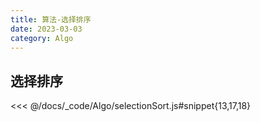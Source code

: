 ```yaml
---
title: 算法-选择排序
date: 2023-03-03
category: Algo
---
```


## 选择排序

<<< @/docs/_code/Algo/selectionSort.js#snippet{13,17,18}
